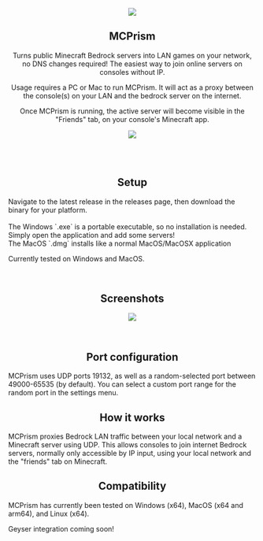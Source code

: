 <p align="center">
  <img src="https://public.pbxdesign.xyz/mcprism/windows/256.png">
</p>

<h2 align="center">MCPrism</h2>
<p align="center">
  Turns public Minecraft Bedrock servers into LAN games on your network, no DNS changes required! The easiest way to join online servers on consoles without IP.
</p> 
<p align="center">
  Usage requires a PC or Mac to run MCPrism. It will act as a proxy between the console(s) on your LAN and the bedrock server on the internet.
</p> 
<p align="center">
  Once MCPrism is running, the active server will become visible in the "Friends" tab, on your console's Minecraft app.
</p> 
<p align="center">
  <img src="https://public.pbxdesign.xyz/mcprism/onxbox.gif">
</p>

<br />
<br />

<h2 align="center">Setup</h2>


<p align="left">
  Navigate to the latest release in the releases page, then download the binary for your platform.
  <br /><br />
  The Windows `.exe` is a portable executable, so no installation is needed. Simply open the application and add some servers! 
  <br />
  The MacOS `.dmg` installs like a normal MacOS/MacOSX application
</p>




Currently tested on Windows and MacOS. 

<br />

<h2 align="center">Screenshots</h2>
<p align="center">
  <img src="https://public.pbxdesign.xyz/mcprism/screenshot-dual.png">
</p>

<br />

<h2 align="center">Port configuration</h2>
MCPrism uses UDP ports 19132, as well as a random-selected port between 49000-65535 (by default). You can select a custom port range for the random port in the settings menu. 

<br />

<h2 align="center">How it works</h2>
MCPrism proxies Bedrock LAN traffic between your local network and a Minecraft server using UDP. This allows consoles to join internet Bedrock servers, normally only accessible by IP input, using your local network and the "friends" tab on Minecraft. 

<br />

<h2 align="center">Compatibility</h2>

MCPrism has currently been tested on Windows (x64), MacOS (x64 and arm64), and Linux (x64). 

Geyser integration coming soon!
